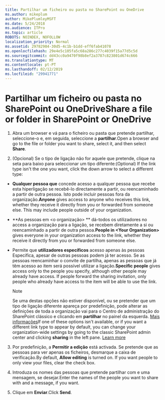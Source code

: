 ```yaml
---
title: Partilhar um ficheiro ou pasta no SharePoint ou OneDrive
ms.author: mikeplum
author: MikePlumleyMSFT
ms.date: 5/24/2018
ms.audience: ITPro
ms.topic: article
ROBOTS: NOINDEX, NOFOLLOW
localization_priority: Normal
ms.assetid: 29782984-30d5-4c1b-b1dd-eff6fab41078
ms.openlocfilehash: 29e4e5c105fa5c68a286c277c4039f15a77d5c5d
ms.sourcegitcommit: dd43cc0a9470f98b8ef2a3787c823801d674c666
ms.translationtype: MT
ms.contentlocale: pt-PT
ms.lasthandoff: 02/12/2019
ms.locfileid: "29941771"
---
```

# <a name="share-a-file-or-folder-in-sharepoint-or-onedrive"></a><span data-ttu-id="45a76-102">Partilhar um ficheiro ou pasta no SharePoint ou OneDrive</span><span class="sxs-lookup"><span data-stu-id="45a76-102">Share a file or folder in SharePoint or OneDrive</span></span>

1. <span data-ttu-id="45a76-103">Abra um browser e vá para o ficheiro ou pasta que pretende partilhar, seleccione-o e, em seguida, seleccione a **partilhar**.</span><span class="sxs-lookup"><span data-stu-id="45a76-103">Open a browser and go to the file or folder you want to share, select it, and then select **Share**.</span></span> 
    
2. <span data-ttu-id="45a76-104">(Opcional) Se o tipo de ligação não for aquele que pretende, clique na seta para baixo para seleccionar um tipo diferente:</span><span class="sxs-lookup"><span data-stu-id="45a76-104">(Optional) If the link type isn't the one you want, click the down arrow to select a different type:</span></span>
    
  - <span data-ttu-id="45a76-p101">**Qualquer pessoa que** concede acesso a qualquer pessoa que recebe esta hiperligação se recebê-lo directamente a partir, ou reencaminhado a partir de outra pessoa. Isto pode incluir pessoas fora da organização.</span><span class="sxs-lookup"><span data-stu-id="45a76-p101">**Anyone** gives access to anyone who receives this link, whether they receive it directly from you or forwarded from someone else. This may include people outside of your organization.</span></span> 
    
  - <span data-ttu-id="45a76-107">\*\*As pessoas em \<o organização\> \*\* dá-todos os utilizadores no access a organização para a ligação, se recebem diretamente a si ou reencaminhado a partir de outra pessoa.</span><span class="sxs-lookup"><span data-stu-id="45a76-107">**People in \<Your Organization\>** gives everyone in your organization access to the link, whether they receive it directly from you or forwarded from someone else.</span></span> 
    
  - <span data-ttu-id="45a76-p102">Permite que **utilizadores específicos** acesso apenas às pessoas Especifica, apesar de outras pessoas podem já ter acesso. Se as pessoas reencaminhar o convite de partilha, apenas as pessoas que já têm acesso ao item será possível utilizar a ligação.</span><span class="sxs-lookup"><span data-stu-id="45a76-p102">**Specific people** gives access only to the people you specify, although other people may already have access. If people forward the sharing invitation, only people who already have access to the item will be able to use the link.</span></span> 
    
    > [!NOTE]
    > <span data-ttu-id="45a76-p103">Se uma destas opções não estiver disponível, ou se pretender que um tipo de ligação diferente apareça por predefinição, pode alterar as definições de toda a organização vai para o Centro de administração do SharePoint clássico e clicando em **partilhar** no painel da esquerda. [Mais informações](https://go.microsoft.com/fwlink/?linkid=866426)</span><span class="sxs-lookup"><span data-stu-id="45a76-p103">If one of these options isn't available, or if you want a different link type to appear by default, you can change your organization-wide settings by going to the classic SharePoint admin center and clicking **sharing** in the left pane. [Learn more](https://go.microsoft.com/fwlink/?linkid=866426)</span></span>
  
3. <span data-ttu-id="45a76-p104">Por predefinição, a **Permitir a edição** está activada. Se pretende que as pessoas para ver apenas os ficheiros, desmarque a caixa de verificação.</span><span class="sxs-lookup"><span data-stu-id="45a76-p104">By default, **Allow editing** is turned on. If you want people to only view your files, clear the check box.</span></span> 
    
4. <span data-ttu-id="45a76-114">Introduza os nomes das pessoas que pretende partilhar com e uma mensagem, se desejar.</span><span class="sxs-lookup"><span data-stu-id="45a76-114">Enter the names of the people you want to share with and a message, if you want.</span></span>
    
5. <span data-ttu-id="45a76-115">Clique em **Enviar**.</span><span class="sxs-lookup"><span data-stu-id="45a76-115">Click **Send**.</span></span> 
    

